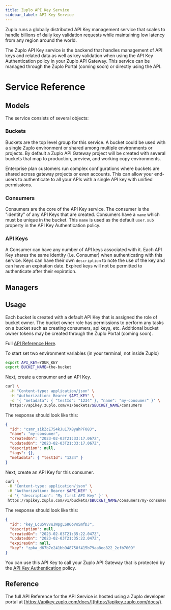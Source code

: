 ```yaml
---
title: Zuplo API Key Service
sidebar_label: API Key Service
---
```


Zuplo runs a globally distributed API Key management service that scales to handle billions of daily key validation requests while maintaining low latency from any region around the world.

The Zuplo API Key service is the backend that handles management of API keys and related data as well as key validation when using the API Key Authentication policy in your Zuplo API Gateway. This service can be managed through the Zuplo Portal (coming soon) or directly using the API.

# Service Reference

## Models

The service consists of several objects:

### Buckets

Buckets are the top level group for this service. A bucket could be used with a single Zuplo environment or shared among multiple environments or projects. By default a Zuplo API Gateway project will be created with several buckets that map to production, preview, and working copy environments.

Enterprise plan customers run complex configurations where buckets are shared across gateway projects or even accounts. This can allow your end-users to authenticate to all your APIs with a single API key with unified permissions.

### Consumers

Consumers are the core of the API Key service. The consumer is the "identity" of any API Keys that are created. Consumers have a `name` which must be unique in the bucket. This `name` is used as the default `user.sub` property in the API Key Authentication policy.

### API Keys

A Consumer can have any number of API keys associated with it. Each API Key shares the same identity (i.e. Consumer) when authenticating with this service. Keys can have their own `description` to note the use of the key and can have an expiration date. Expired keys will not be permitted to authenticate after their expiration.

## Managers

## Usage

Each bucket is created with a default API Key that is assigned the role of bucket owner. The bucket owner role has permissions to perform any tasks on a bucket such as creating consumers, api keys, etc. Additional bucket owner tokens may be created through the Zuplo Portal (coming soon).

Full [API Reference Here](https://apikey.zuplo.com).

To start set two environment variables (in your terminal, not inside Zuplo)

```bash
export API_KEY=YOUR_KEY
export BUCKET_NAME=the-bucket
```

Next, create a consumer and an API Key.

```bash
curl \
  -H "Content-type: application/json" \
  -H "Authorization: Bearer $API_KEY" \
  -d '{ "metadata": { "testId": "1234" }, "name": "my-consumer" }' \
  https://apikey.zuplo.com/v1/buckets/$BUCKET_NAME/consumers
```

The response should look like this:

```json
{
  "id": "csmr_sikZcE754kJu17X8yahPFO8J",
  "name": "my-consumer",
  "createdOn": "2023-02-03T21:33:17.067Z",
  "updatedOn": "2023-02-03T21:33:17.067Z",
  "description": null,
  "tags": {},
  "metadata": { "testId": "1234" }
}
```

Next, create an API Key for this consumer.

```bash
curl \
 -H "Content-type: application/json" \
 -H "Authorization: Bearer $API_KEY" \
 -d '{ "description": "My first API Key" }' \
 https://apikey.zuplo.com/v1/buckets/$BUCKET_NAME/consumers/my-consumer/keys
```

The response should look like this:

```json
{
  "id": "key_Lcu5VVvuJWpgLS86oVo5mfDJ",
  "description": null,
  "createdOn": "2023-02-03T21:35:22.047Z",
  "updatedOn": "2023-02-03T21:35:22.047Z",
  "expiresOn": null,
  "key": "zpka_d67b7e241bb948758f415b79aa8ec822_2efb7009"
}
```

You can use this API Key to call your Zuplo API Gateway that is protected by the [API Key Authentication](/docs/policies/api-key-inbound) policy.

## Reference

The full API Reference for the API Service is hosted using a Zuplo developer portal at [https://apikey.zuplo.com/docs/](https://apikey.zuplo.com/docs/).

